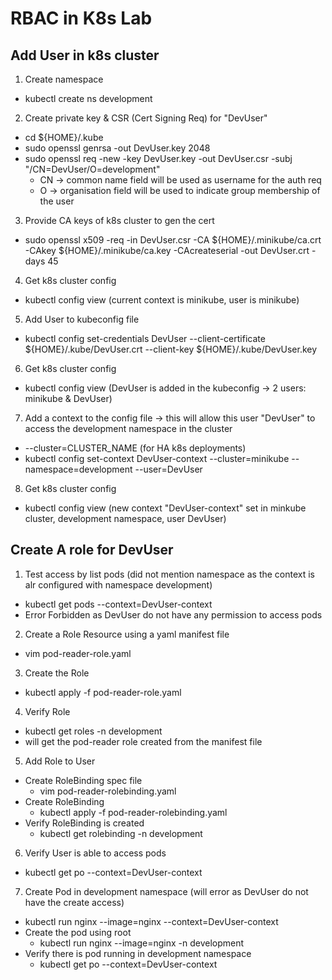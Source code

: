# RBAC in K8s Lab

## Add User in k8s cluster

1. Create namespace

- kubectl create ns development

2. Create private key & CSR (Cert Signing Req) for "DevUser"

- cd ${HOME}/.kube
- sudo openssl genrsa -out DevUser.key 2048
- sudo openssl req -new -key DevUser.key -out DevUser.csr -subj "/CN=DevUser/O=development"
  - CN -> common name field will be used as username for the auth req
  - O -> organisation field will be used to indicate group membership of the user

3. Provide CA keys of k8s cluster to gen the cert

- sudo openssl x509 -req -in DevUser.csr -CA ${HOME}/.minikube/ca.crt -CAkey ${HOME}/.minikube/ca.key -CAcreateserial -out DevUser.crt -days 45

4. Get k8s cluster config

- kubectl config view (current context is minikube, user is minikube)

5. Add User to kubeconfig file

- kubectl config set-credentials DevUser --client-certificate ${HOME}/.kube/DevUser.crt --client-key ${HOME}/.kube/DevUser.key

6. Get k8s cluster config

- kubectl config view (DevUser is added in the kubeconfig -> 2 users: minikube & DevUser)

7. Add a context to the config file -> this will allow this user "DevUser" to access the development namespace in the cluster

- --cluster=CLUSTER_NAME (for HA k8s deployments)
- kubectl config set-context DevUser-context --cluster=minikube --namespace=development --user=DevUser

8. Get k8s cluster config

- kubectl config view (new context "DevUser-context" set in minkube cluster, development namespace, user DevUser)

## Create A role for DevUser

1. Test access by list pods (did not mention namespace as the context is alr configured with namespace development)

- kubectl get pods --context=DevUser-context
- Error Forbidden as DevUser do not have any permission to access pods

2. Create a Role Resource using a yaml manifest file

- vim pod-reader-role.yaml

3. Create the Role

- kubectl apply -f pod-reader-role.yaml

4. Verify Role

- kubectl get roles -n development
- will get the pod-reader role created from the manifest file

5. Add Role to User

- Create RoleBinding spec file
  - vim pod-reader-rolebinding.yaml
- Create RoleBinding
  - kubectl apply -f pod-reader-rolebinding.yaml
- Verify RoleBinding is created
  - kubectl get rolebinding -n development

6. Verify User is able to access pods

- kubectl get po --context=DevUser-context

7. Create Pod in development namespace (will error as DevUser do not have the create access)

- kubectl run nginx --image=nginx --context=DevUser-context
- Create the pod using root
  - kubectl run nginx --image=nginx -n development
- Verify there is pod running in development namespace
  - kubectl get po --context=DevUser-context
